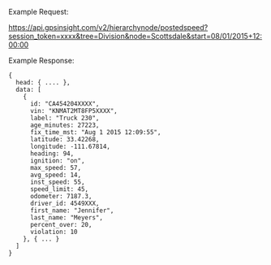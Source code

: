 Example Request:

https://api.gpsinsight.com/v2/hierarchynode/postedspeed?session_token=xxxx&tree=Division&node=Scottsdale&start=08/01/2015+12:00:00

Example Response:

    {
      head: { .... },
      data: [
        {
          id: "CA454204XXXX",
          vin: "KNMAT2MT8FP5XXXX",
          label: "Truck 230",
          age_minutes: 27223,
          fix_time_mst: "Aug 1 2015 12:09:55",
          latitude: 33.42268,
          longitude: -111.67814,
          heading: 94,
          ignition: "on",
          max_speed: 57,
          avg_speed: 14,
          inst_speed: 55,
          speed_limit: 45,
          odometer: 7187.3,
          driver_id: 4549XXX,
          first_name: "Jennifer",
          last_name: "Meyers",
          percent_over: 20,
          violation: 10
        }, { ... }
      ]
    }
